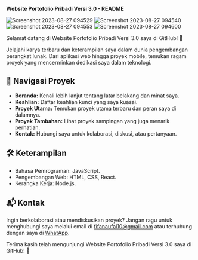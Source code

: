 **Website Portofolio Pribadi Versi 3.0 - README**

![Screenshot 2023-08-27 094529](https://github.com/fifovalle/PORTOFOLIO-SEDERHANA-VERSI-3.0/assets/90078068/59987b22-7010-4785-b033-f332b3f16255)
![Screenshot 2023-08-27 094540](https://github.com/fifovalle/PORTOFOLIO-SEDERHANA-VERSI-3.0/assets/90078068/709fc0a9-e83f-45e2-a093-2dece8ec50a0)
![Screenshot 2023-08-27 094553](https://github.com/fifovalle/PORTOFOLIO-SEDERHANA-VERSI-3.0/assets/90078068/1b10c203-f42b-4694-8d30-174d4876ee33)
![Screenshot 2023-08-27 094600](https://github.com/fifovalle/PORTOFOLIO-SEDERHANA-VERSI-3.0/assets/90078068/e06b3c77-5380-47c6-9447-e5951a2bdebd)

Selamat datang di Website Portofolio Pribadi Versi 3.0 saya di GitHub! 🚀

Jelajahi karya terbaru dan keterampilan saya dalam dunia pengembangan perangkat lunak. Dari aplikasi web hingga proyek mobile, temukan ragam proyek yang mencerminkan dedikasi saya dalam teknologi.

## 📂 Navigasi Proyek

- **Beranda:** Kenali lebih lanjut tentang latar belakang dan minat saya.
- **Keahlian:** Daftar keahlian kunci yang saya kuasai.
- **Proyek Utama:** Temukan proyek utama terbaru dan peran saya di dalamnya.
- **Proyek Tambahan:** Lihat proyek sampingan yang juga menarik perhatian.
- **Kontak:** Hubungi saya untuk kolaborasi, diskusi, atau pertanyaan.

## 🛠️ Keterampilan

- Bahasa Pemrograman: JavaScript.
- Pengembangan Web: HTML, CSS, React.
- Kerangka Kerja: Node.js.

## 📬 Kontak

Ingin berkolaborasi atau mendiskusikan proyek? Jangan ragu untuk menghubungi saya melalui email di [fifanaufal10@gmail.com](mailto:fifanaufal10@gmail.com) atau terhubung dengan saya di [WhatApp](https://wa.me/+6281223652490).

Terima kasih telah mengunjungi Website Portofolio Pribadi Versi 3.0 saya di GitHub! 🙌
